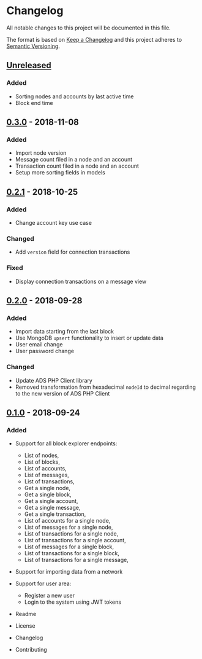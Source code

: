 # Changelog
All notable changes to this project will be documented in this file.

The format is based on [Keep a Changelog](https://keepachangelog.com/en/1.0.0/)
and this project adheres to [Semantic Versioning](https://semver.org/spec/v2.0.0.html).

## [Unreleased]
### Added
- Sorting nodes and accounts by last active time
- Block end time

## [0.3.0] - 2018-11-08
### Added
- Import node version
- Message count filed in a node and an account
- Transaction count filed in a node and an account
- Setup more sorting fields in models
 
## [0.2.1] - 2018-10-25
### Added
- Change account key use case

### Changed
- Add `version` field for connection transactions

### Fixed
- Display connection transactions on a message view
 
## [0.2.0] - 2018-09-28
### Added
- Import data starting from the last block
- Use MongoDB `upsert` functionality to insert or update data
- User email change
- User password change

### Changed
- Update ADS PHP Client library
- Removed transformation from hexadecimal `nodeId` to decimal regarding to the new version of ADS PHP Client 

## [0.1.0] - 2018-09-24
### Added
- Support for all block explorer endpoints:
  - List of nodes,
  - List of blocks,
  - List of accounts,
  - List of messages,
  - List of transactions,
  - Get a single node,
  - Get a single block,
  - Get a single account,
  - Get a single message,
  - Get a single transaction,
  - List of accounts for a single node,
  - List of messages for a single node,
  - List of transactions for a single node,
  - List of transactions for a single account,  
  - List of messages for a single block,
  - List of transactions for a single block,
  - List of transactions for a single message,

- Support for importing data from a network

- Support for user area:
  - Register a new user
  - Login to the system using JWT tokens 
          
          
- Readme
- License
- Changelog
- Contributing


[Unreleased]: https://github.com/adshares/ads-operator/compare/v0.3.0...HEAD

[0.3.0]: https://github.com/adshares/ads-operator/compare/v0.2.1...v0.3.0
[0.2.1]: https://github.com/adshares/ads-operator/compare/v0.2.0...v0.2.1
[0.2.0]: https://github.com/adshares/ads-operator/compare/v0.1.0...v0.2.0
[0.1.0]: https://github.com/adshares/ads-operator/releases/tag/v0.1.0
